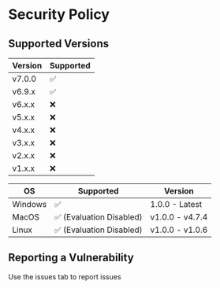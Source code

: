# Security Policy

## Supported Versions

| Version | Supported          |
| ------- | ------------------ |
| v7.0.0   | ✅                |
| v6.9.x   | ✅                |
| v6.x.x   | :x:                |
| v5.x.x   | :x:                |
| v4.x.x   | :x:                |
| v3.x.x   | :x:                |
| v2.x.x   | :x:                |
| v1.x.x   | :x:                |

|OS|Supported|Version|
|---|---|---|
|Windows|✅|1.0.0 - Latest|
|MacOS|✅ (Evaluation Disabled)|v1.0.0 - v4.7.4|
|Linux|✅ (Evaluation Disabled)|v1.0.0 - v1.0.6|

## Reporting a Vulnerability

Use the issues tab to report issues
